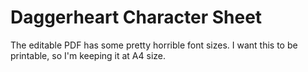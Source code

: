 # Daggerheart Character Sheet
The editable PDF has some pretty horrible font sizes. I want this to be printable, so I'm keeping it at A4 size.
